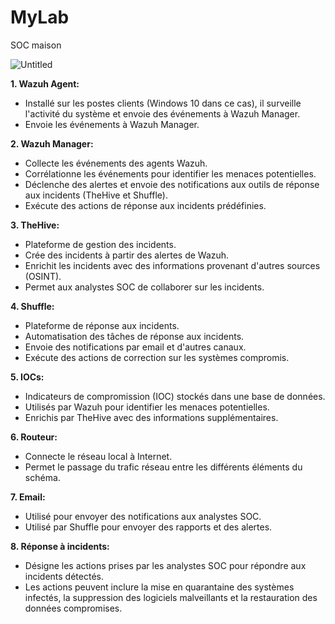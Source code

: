 # MyLab
SOC maison

![Untitled](https://github.com/Paraziteuh/MyLab/assets/123948801/85fd9e66-a577-4a4d-b095-1491d6057f1a)


**1. Wazuh Agent:**

- Installé sur les postes clients (Windows 10 dans ce cas), il surveille l'activité du système et envoie des événements à Wazuh Manager.
- Envoie les événements à Wazuh Manager.

**2. Wazuh Manager:**

- Collecte les événements des agents Wazuh.
- Corrélationne les événements pour identifier les menaces potentielles.
- Déclenche des alertes et envoie des notifications aux outils de réponse aux incidents (TheHive et Shuffle).
- Exécute des actions de réponse aux incidents prédéfinies.

**3. TheHive:**

- Plateforme de gestion des incidents.
- Crée des incidents à partir des alertes de Wazuh.
- Enrichit les incidents avec des informations provenant d'autres sources (OSINT).
- Permet aux analystes SOC de collaborer sur les incidents.

**4. Shuffle:**

- Plateforme de réponse aux incidents.
- Automatisation des tâches de réponse aux incidents.
- Envoie des notifications par email et d'autres canaux.
- Exécute des actions de correction sur les systèmes compromis.

**5. IOCs:**

- Indicateurs de compromission (IOC) stockés dans une base de données.
- Utilisés par Wazuh pour identifier les menaces potentielles.
- Enrichis par TheHive avec des informations supplémentaires.

**6. Routeur:**

- Connecte le réseau local à Internet.
- Permet le passage du trafic réseau entre les différents éléments du schéma.

**7. Email:**

- Utilisé pour envoyer des notifications aux analystes SOC.
- Utilisé par Shuffle pour envoyer des rapports et des alertes.

**8. Réponse à incidents:**

- Désigne les actions prises par les analystes SOC pour répondre aux incidents détectés.
- Les actions peuvent inclure la mise en quarantaine des systèmes infectés, la suppression des logiciels malveillants et la restauration des données compromises.
